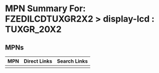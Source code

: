 



# MPN Summary For: FZEDILCDTUXGR2X2 > display-lcd : TUXGR_20X2

## MPNs
  

|MPN|Direct Links|Search Links|
| :--- | :--- | :--- |
||||
